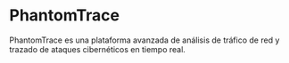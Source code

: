 # PhantomTrace
PhantomTrace es una plataforma avanzada de análisis de tráfico de red y trazado de ataques cibernéticos en tiempo real.

